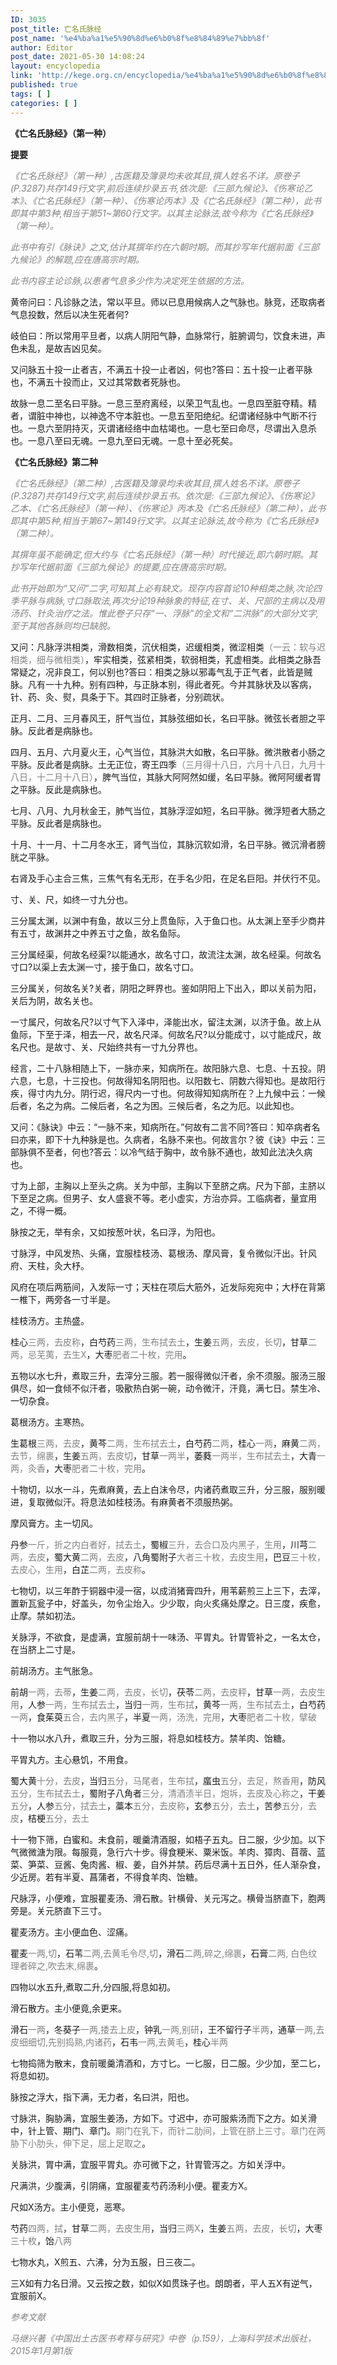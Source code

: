 ```yaml
---
ID: 3035
post_title: 亡名氏脉经
post_name: '%e4%ba%a1%e5%90%8d%e6%b0%8f%e8%84%89%e7%bb%8f'
author: Editor
post_date: 2021-05-30 14:08:24
layout: encyclopedia
link: 'http://kege.org.cn/encyclopedia/%e4%ba%a1%e5%90%8d%e6%b0%8f%e8%84%89%e7%bb%8f'
published: true
tags: [ ]
categories: [ ]
---
```

<strong>《亡名氏脉经》（第一种）</strong>

<strong>提要</strong>

<span style="color: #808080;"><em>《亡名氏脉经》（第一种）,古医籍及簿录均未收其目,撰人姓名不详。原卷子(P.3287)共存149行文字,前后连续抄录五书,依次是:《三部九候论》、《伤寒论乙本</em></span><em style="color: #808080;">》</em><em style="color: #808080;">、《亡名氏脉经》（第一种）、《伤寒论丙本</em><em style="color: #808080;">》</em><em style="color: #808080;">及《亡名氏脉经</em><em style="color: #808080;">》（</em><em style="color: #808080;">第二种），此书即其中第3种,相当于第51~第60行文字。以其主论脉法,故今称为《亡名氏脉经</em><em style="color: #808080;">》（</em><em style="color: #808080;">第一种）。</em>

<span style="color: #808080;"><em>此书中有引《脉诀》之文,估计其撰年约在六朝时期。而其抄写年代据前面《三部九候论》的解题,应在唐高宗时期。</em></span>

<span style="color: #808080;"><em>此书内容主论诊脉,以患者气息多少作为决定死生依据的方法。</em></span>

黄帝问曰：凡诊脉之法，常以平旦。师以已息用候病人之气脉也。脉竞，还取病者气息投数，然后以决生死者何?

岐伯曰：所以常用平旦者，以病人阴阳气静，血脉常行，脏腑调匀，饮食未进，声色未乱，是故吉凶见矣。

又问脉五十投一止者吉，不满五十投一止者凶，何也?答曰：五十投一止者平脉也，不满五十投而止，又过其常数者死脉也。

故脉一息二至名曰平脉。一息三至府离经，以荣卫气乱也。一息四至脏夺精。精者，谓脏中神也，以神逸不守本脏也。一息五至阳绝纪。纪谓诸经脉中气断不行也。一息六至阴持灭，灭谓诸经络中血枯竭也。一息七至曰命尽，尽谓出入息杀也。一息八至曰无魂。一息九至曰无魂。一息十至必死矣。

<strong>《亡名氏脉经》第二种</strong>

<span style="color: #808080;"><em>《亡名氏脉经》（第二种）,古医籍及簿录均未收其目,撰人姓名不详。原卷子(P.3287)共存149行文字,前后连续抄录五书。依次是:《三部九候论》、《伤寒论》乙本、《亡名氏脉经》（第一种）、《伤寒论》丙本及《亡名氏脉经》（第二种），此书即其中第5种,相当于第67~第149行文字。以其主论脉法,故今称为《亡名氏脉经》（第二种）。</em></span>

<span style="color: #808080;"><em>其撰年虽不能确定,但大约与《亡名氏脉经》（第一种）时代接近,即六朝时期。其抄写年代据前面《三部九候论》的提要,应在唐高宗时期。</em></span>

<span style="color: #808080;"><em>此书开始即为“又问”二字,可知其上必有缺文。现存内容首论10种相类之脉,次论四季平脉与病脉,寸口脉取法,再次分论19种脉象的特征,在寸、关、尺部的主病以及用汤药、针灸治疗之法。惟此卷子只存“一、浮脉”的全文和“二洪脉”的大部分文字,至于其他各脉则均已缺脱。</em></span>

又问：凡脉浮洪相类，滑数相类，沉伏相类，迟缓相类，微涩相类<span style="color: #808080;">（一云：软与迟相类，细与微相类）</span>，牢实相类，弦紧相类，软弱相类，芤虚相类。此相类之脉吾常疑之，况非良工，何以别也?答曰：相类之脉以邪毒气乱于正气者，此皆是贼脉。凡有一十九种。别有四种，与正脉本别，得此者死。今并其脉状及以客病，针、药、灸、熨，具条于下。其四时正脉者，分别疏状。

正月、二月、三月春风王，肝气当位，其脉弦细如长，名曰平脉。微弦长者胆之平脉。反此者是病脉也。

四月、五月、六月夏火王，心气当位，其脉洪大如散，名曰平脉。微洪散者小肠之平脉。反此者是病脉。土无正位，寄王四季<span style="color: #808080;">（三月得十八日，六月十八日，九月十八日，十二月十八日）</span>，脾气当位，其脉大阿阿然如缓，名曰平脉。微阿阿缓者胃之平脉。反此是病脉也。

七月、八月、九月秋金王，肺气当位，其脉浮涩如短，名曰平脉。微浮短者大肠之平脉。反此者是病脉也。

十月、十一月、十二月冬水王，肾气当位，其脉沉软如滑，名日平脉。微沉滑者膀胱之平脉。

右肾及手心主合三焦，三焦气有名无形，在手名少阳，在足名巨阳。并伏行不见。

寸、关、尺，如终一寸九分也。

三分属太渊，以渊中有鱼，故以三分上贯鱼际，入于鱼口也。从太渊上至手少商井有五寸，故渊井之中养五寸之鱼，故名鱼际。

三分属经渠，何故名经渠?以能通水，故名寸口，故流注太渊，故名经渠。何故名寸口?以渠上去太渊一寸，接于鱼口，故名寸口。

三分属关，何故名关?关者，阴阳之畔界也。鉴如阴阳上下出入，即以关前为阳，关后为阴，故名关也。

一寸属尺，何故名尺?以寸气下入泽中，泽能出水，留注太渊，以济于鱼。故上从鱼际，下至于泽，相去一尺，故名尺泽。何故名尺?以分能成寸，以寸能成尺，故名尺也。是故寸、关、尺始终共有一寸九分界也。

经言，二十八脉相随上下，一脉亦来，知病所在。故阳脉六息、七息、十五投。阴六息，七息，十三投也。何故得知名阴阳也。以阳数七、阴数六得知也。是故阳行疾，得寸内九分。阴行迟，得尺内一寸也。何故得知知病所在？上九候中云：一候后者，名之为病。二候后者，名之为困。三候后者，名之为厄。以此知也。

又问：《脉诀》中云：“一脉不来，知病所在。”何故有二言不同?答曰：知卒病者名曰亦来，即下十九种脉是也。久病者，名脉不来也。何故言尔？彼《诀》中云：三部脉俱不至者，何也?答云：以冷气结于胸中，故令脉不通也，故知此法决久病也。

寸为上部，主胸以上至头之病。关为中部，主胸以下至脐之病。尺为下部，主脐以下至足之病。但男子、女人盛衰不等。老小虚实，方治亦异。工临病者，量宜用之，不得一概。

脉按之无，举有余，又如按葱叶状，名曰浮，为阳也。

寸脉浮，中风发热、头痛，宜服桂枝汤、葛根汤、摩风膏，复令微似汗出。针风府、天柱，灸大杼。

风府在项后两筋间，入发际一寸；天柱在项后大筋外，近发际宛宛中；大杼在背第一椎下，两旁各一寸半是。

桂枝汤方。主热盛。

桂心<span style="color: #808080;">三两，去皮称</span>，白芍药<span style="color: #808080;">三两，生布拭去土</span>，生姜<span style="color: #808080;">五两，去皮，长切</span>，甘草<span style="color: #808080;">二两，忌芜荑，去生X</span>，大枣<span style="color: #808080;">肥者二十枚，完用</span>。

五物以水七升，煮取三升，去滓分三服。若一服得微似汗者，余不须服。服汤三服俱尽，如一食倾不似汗者，吸歠热白粥一碗，动令微汗，汗竟，满七日。禁生冷、一切杂食。

葛根汤方。主寒热。

生葛根<span style="color: #808080;">三两，去皮</span>，黄芩<span style="color: #808080;">二两，生布拭去土</span>，白芍药<span style="color: #808080;">二两</span>，桂心<span style="color: #808080;">一两</span>，麻黄<span style="color: #808080;">二两，去节，绵裹</span>，生姜<span style="color: #808080;">五两，去皮切</span>，甘草<span style="color: #808080;">一两半</span>，萎蕤<span style="color: #808080;">一两半，生布拭去土</span>，大青<span style="color: #808080;">一两，灸香</span>，大枣<span style="color: #808080;">肥者二十枚，完用</span>。

十物切，以水一斗，先煮麻黄，去上白沫令尽，内诸药煮取三升，分三服，服别暖进，复取微似汗。将息法如桂枝汤。有麻黄者不须服热粥。

摩风膏方。主一切风。

丹参<span style="color: #808080;">一斤，折之内白者好，拭去土</span>，蜀椒<span style="color: #808080;">三升，去合口及内黑子，生用</span>，川芎<span style="color: #808080;">二两，去皮</span>，蜀大黄<span style="color: #808080;">二两，去皮</span>，八角蜀附子<span style="color: #808080;">大者三十枚，去皮生用</span>，巴豆<span style="color: #808080;">三十枚，去皮心，生用</span>，白芷<span style="color: #808080;">二两，去皮称</span>。

七物切，以三年酢于铜器中浸一宿，以成消猪膏四升，用苇薪煎三上三下，去滓，置新瓦瓮子中，好盖头，勿令尘炲入。少少取，向火炙痛处摩之。日三度，疾愈，止摩。禁如初法。

关脉浮，不欲食，是虚满，宜服前胡十一味汤、平胃丸。针胃管补之，一名太仓，在当脐上二寸是。

前胡汤方。主气胀急。

前胡<span style="color: #808080;">一两，去蒂</span>，生姜<span style="color: #808080;">二两，去皮，长切</span>，茯苓<span style="color: #808080;">二两，去皮秤</span>，甘草<span style="color: #808080;">一两，去皮生用</span>，人参<span style="color: #808080;">一两，生布拭去土</span>，当归<span style="color: #808080;">一两，生布拭</span>，黄芩<span style="color: #808080;">一两，生布拭去土</span>，白芍药<span style="color: #808080;">一两</span>，食茱萸<span style="color: #808080;">五合，去内黑子</span>，半夏<span style="color: #808080;">一两，汤洗，完用</span>，大枣<span style="color: #808080;">肥者二十枚，擘破</span>

十一物以水八升，煮取三升，分为三服，将息如桂枝方。禁羊肉、饴糖。

平胃丸方。主心悬饥，不用食。

蜀大黄<span style="color: #808080;">十分，去皮</span>，当归<span style="color: #808080;">五分，马尾者，生布拭</span>，䗪虫<span style="color: #808080;">五分，去足，熬香用</span>，防风<span style="color: #808080;">五分，生布拭去土</span>，蜀附子八角者<span style="color: #808080;">三分，清酒渍半日，炮坼，去皮及心称之</span>，干姜<span style="color: #808080;">五分</span>，人参<span style="color: #808080;">五分，拭去土</span>，藁本<span style="color: #808080;">五分，去皮称</span>，玄参<span style="color: #808080;">五分，去土</span>，苦参<span style="color: #808080;">五分，去皮</span>，桔梗<span style="color: #808080;">五分，去土</span>

十一物下筛，白蜜和。未食前，暖羹清酒服，如梧子五丸。日二服，少少加。以下气微微溏为限。每服竟，急行六十步。得食粳米、粟米饭。羊肉、獐肉、苜蓿、蓝菜、笋菜、豆酱、兔肉酱、椒、姜，自外并禁。药后尽满十五日外，任人渐杂食，少近房。若有半夏、菖蒲者，不得食羊肉、饴糖。

尺脉浮，小便难，宜服瞿麦汤、滑石散。针横骨、关元泻之。横骨当脐直下，胞两旁是。关元脐直下三寸。

瞿麦汤方。主小便血色、涩痛。

瞿麦<span style="color: #808080;">一两,切</span>，石苇<span style="color: #808080;">二两,去黄毛令尽,切</span>，滑石<span style="color: #808080;">二两,碎之,绵裹</span>，石膏<span style="color: #808080;">二两, 白色纹理者碎之,吹去末,绵裹</span>。

四物以水五升,煮取二升,分四服,将息如初。

滑石散方。主小便竟,余更来。

滑石<span style="color: #808080;">一两</span>，冬葵子<span style="color: #808080;">一两,捼去上皮</span>，钟乳<span style="color: #808080;">一两,别研</span>，王不留行子<span style="color: #808080;">半两</span>，通草<span style="color: #808080;">一两,去皮细细切,先别捣熟,内诸药</span>，石韦<span style="color: #808080;">一两,去黄毛</span>，桂心<span style="color: #808080;">半两</span>

七物捣筛为散末，食前暖羹清酒和，方寸匕。一匕服，日二服。少少加，至二匕，将息如初。

脉按之浮大，指下满，无力者，名曰洪，阳也。

寸脉洪，胸胁满，宜服生姜汤，方如下。寸迟中，亦可服紫汤而下之方。如关滑中，针上管、期门、章门。<span style="color: #808080;">期门在乳下，而针二肋间，上管在脐上三寸。章门在两胁下小肋头，伸下足，屈上足取之</span>。

关脉洪，胃中满，宜服平胃丸。亦可微下之，针胃管泻之。方如关浮中。

尺满洪，少腹满，引阴痛，宜服瞿麦芍药汤利小便。瞿麦方X。

尺如X汤方。主小便竞，恶寒。

芍药<span style="color: #808080;">四两，拭</span>，甘草<span style="color: #808080;">二两，去皮生用</span>，当归<span style="color: #808080;">三两X</span>，生姜<span style="color: #808080;">五两，去皮，长切</span>，大枣<span style="color: #808080;">三十枚</span>，饴<span style="color: #808080;">八两</span>

七物水丸，X煎五、六沸，分为五服，日三夜二。

三X如有力名日滑。又云按之数，如似X如贯珠子也。朗朗者，平人五X有逆气，宜服前X。

<span style="color: #808080;"><em>参考文献</em></span>

<span style="color: #808080;"><em>马继兴著《中国出土古医书考释与研究》中卷（p.159），上海科学技术出版社，2015年1月第1版</em></span>